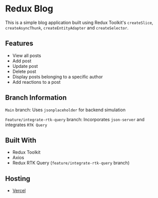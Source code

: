 # Redux Blog

This is a simple blog application built using Redux Toolkit's `createSlice`,
`createAsyncThunk`,
`createEntityAdapter` and `createSelector`.

## Features
- View all posts
- Add post
- Update post
- Delete post
- Display posts belonging to a specific author
- Add reactions to a post

## Branch Information
`Main` branch: Uses `jsonplaceholder` for backend simulation

`Feature/integrate-rtk-query` branch: Incorporates `json-server` and integrates `RTK Query` 
## Built With
- Redux Toolkit
- Axios
- Redux RTK Query (`feature/integrate-rtk-query` branch)

## Hosting
- [Vercel](<https://react-redux-blog-three.vercel.app/>)
